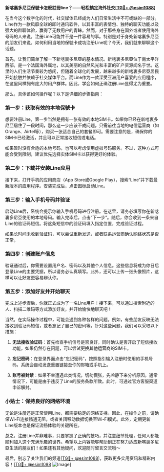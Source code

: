 **新喀裏多尼亞保號卡怎麽註冊line？——轻松搞定海外社交[[TG💪+ @esim1088](https://t.me/s/esim1088)]**

在当今这个数字化的时代，社交媒体已经成为人们日常生活中不可或缺的一部分。Line作为一款风靡全球的即时通讯软件，以其丰富的表情包、独特的聊天功能以及强大的群聊体验，赢得了无数用户的青睐。然而，对于那些身在国外或者使用海外号码的人来说，注册Line可能并不是一件容易的事。特别是对于身处新喀裏多尼亞的朋友们来说，如何利用当地的保號卡成功注册Line呢？今天，我们就来聊聊这个话题。

首先，让我们简单了解一下新喀裏多尼亞的基本情况。新喀裏多尼亞位于南太平洋西部，是一个法国海外属地，以其美丽的自然风光和丰富的矿产资源闻名于世。这里的人们生活节奏较为悠闲，但随着全球化的发展，越来越多的新喀裏多尼亞居民开始接触并依赖于社交媒体平台。而Line作为一款深受亚洲用户喜爱的应用程序，在这里同样拥有庞大的用户群体。因此，学会如何正确注册Line显得尤为重要。

那么，具体该如何操作呢？以下是详细的步骤指南：

### 第一步：获取有效的本地保號卡

想要注册Line，第一步当然是拥有一张有效的本地SIM卡。如果你已经在新喀裏多尼亞居住了一段时间，那么这一步应该不成问题。只需前往当地的电信运营商（如Orange、Airtel等），购买一张适合自己的套餐即可。需要注意的是，确保你的SIM卡已经激活，并且可以正常接收短信或电话。

如果暂时没有合适的本地号码，也可以考虑使用虚拟号码服务。不过，这种方式可能会受到限制，建议优先选择实体SIM卡以获得更好的体验。

### 第二步：下载并安装Line应用

接下来，打开手机的应用商店（App Store或Google Play），搜索“Line”并下载最新版本的应用程序。安装完成后，点击图标启动Line。

### 第三步：输入手机号码并验证

启动Line后，系统会提示你输入手机号码进行注册。在这里，请务必填写你在新喀裏多尼亞使用的本地号码。输入完毕后，点击“下一步”。随后，你会收到一条来自Line的验证码短信。将这条短信中的验证码填入指定位置，完成验证过程。

如果长时间未收到验证码，可以尝试重新发送，或者联系运营商确认网络状态是否正常。

### 第四步：创建账户信息

验证通过后，你需要设置用户名、密码以及其他个人信息。这些信息将成为你日后登录Line的主要凭据，所以请务必认真填写。此外，还可以上传一张头像照片，这样可以让好友更容易辨认你。

### 第五步：添加好友并开始聊天

完成上述步骤后，你就正式成为了一名Line用户！接下来，可以通过搜索附近的人、扫描二维码等方式添加好友，并开始愉快地聊天吧！

当然，在实际操作过程中，可能会遇到各种各样的问题。例如，有些朋友反映无法接收到验证码短信，或者忘记了自己的密码等。针对这些问题，我们可以采取以下措施：

1. **无法接收验证码**：首先检查手机信号是否良好，同时确认是否开启了短信接收功能。如果仍然存在问题，可以尝试更换其他运营商的SIM卡。
   
2. **忘记密码**：在登录界面点击“忘记密码”，按照指引输入注册时使用的手机号码，系统会自动发送重置链接至你的邮箱或手机上。

3. **账号被封禁**：如果不幸遭遇此类情况，切勿慌张，先冷静下来分析原因。通常情况下，可能是由于违反了Line的服务条款所致。此时，可通过官方客服渠道申诉解封。

### 小贴士：保持良好的网络环境

无论是注册还是正常使用Line，都需要稳定的网络支持。因此，在操作之前，请确保Wi-Fi连接畅通无阻，或者关闭移动数据切换至Wi-Fi模式。此外，定期更新Line版本也是保证流畅体验的关键所在。

总之，注册Line并非难事，只要掌握了正确的技巧，并注意细节处理，任何人都能顺利加入这个充满乐趣的世界。希望以上内容能够帮助到正在努力适应新喀裏多尼亞生活的朋友们！如果还有其他疑问，欢迎随时留言交流哦～

最后，别忘了关注我们的频道[[TG💪+ @esim1088](https://t.me/s/esim1088)]，获取更多实用资讯和精彩内容！[[TG💪+ @esim1088](https://t.me/s/esim1088) ![Image](https://i.postimg.cc/4NQfJmqS/Snipaste-2025-05-13-00-14-12.png)]